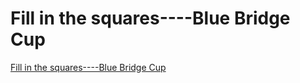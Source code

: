 # Fill in the squares----Blue Bridge Cup
[Fill in the squares----Blue Bridge Cup](https://aiwithcloud.com/2022/09/19/fill_in_the_squares____blue_bridge_cup/)
